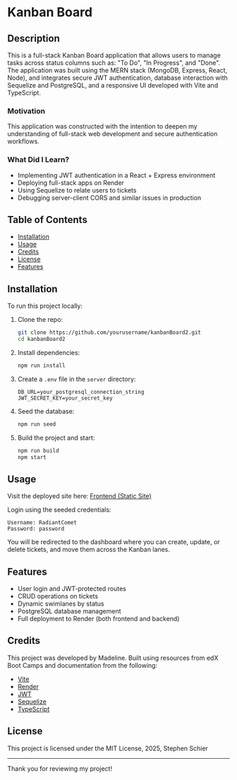 # Kanban Board

## Description

This is a full-stack Kanban Board application that allows users to manage tasks across status columns such as: "To Do", "In Progress", and "Done". The application was built using the MERN stack (MongoDB, Express, React, Node), and integrates secure JWT authentication, database interaction with Sequelize and PostgreSQL, and a responsive UI developed with Vite and TypeScript.

### Motivation

This application was constructed with the intention to deepen my understanding of full-stack web development and secure authentication workflows.

### What Did I Learn?

- Implementing JWT authentication in a React + Express environment
- Deploying full-stack apps on Render
- Using Sequelize to relate users to tickets
- Debugging server-client CORS and similar issues in production

## Table of Contents

- [Installation](#installation)
- [Usage](#usage)
- [Credits](#credits)
- [License](#license)
- [Features](#features)

## Installation

To run this project locally:

1. Clone the repo:

   ```bash
   git clone https://github.com/yourusername/kanbanBoard2.git
   cd kanbanBoard2
   ```

2. Install dependencies:

   ```bash
   npm run install
   ```

3. Create a `.env` file in the `server` directory:

   ```env
   DB_URL=your_postgresql_connection_string
   JWT_SECRET_KEY=your_secret_key
   ```

4. Seed the database:

   ```bash
   npm run seed
   ```

5. Build the project and start:

   ```bash
   npm run build
   npm start
   ```

## Usage

Visit the deployed site here: [Frontend (Static Site)](https://kanban-client-pitq.onrender.com)

Login using the seeded credentials:

```
Username: RadiantComet  
Password: password
```

You will be redirected to the dashboard where you can create, update, or delete tickets, and move them across the Kanban lanes.

## Features

- User login and JWT-protected routes
- CRUD operations on tickets
- Dynamic swimlanes by status
- PostgreSQL database management
- Full deployment to Render (both frontend and backend)

## Credits

This project was developed by Madeline. Built using resources from edX Boot Camps and documentation from the following:

- [Vite](https://vitejs.dev/)
- [Render](https://render.com/)
- [JWT](https://jwt.io/)
- [Sequelize](https://sequelize.org/)
- [TypeScript](https://www.typescriptlang.org/)

## License

This project is licensed under the MIT License, 2025, Stephen Schier

---

Thank you for reviewing my project!
